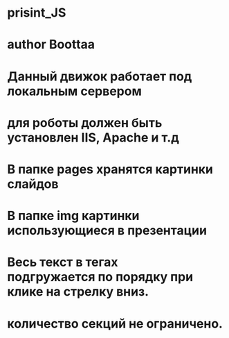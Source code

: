# prisint_JS
# author Boottaa
# Данный движок работает под локальным сервером
# для роботы должен быть установлен IIS, Apache и т.д

# В папке pages хранятся картинки слайдов 
# В папке img картинки использующиеся в презентации
# Весь текст в тегах <section> подгружается по порядку при клике на стрелку вниз.
# количество секций не ограничено. 

